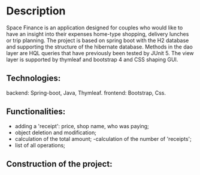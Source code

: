 # Description

Space Finance is an application designed for couples who would like to have an insight into their expenses
home-type shopping, delivery lunches or trip planning.
The project is based on spring boot with the H2 database and supporting the structure of the hibernate database. Methods
in the dao layer are HQL queries that have previously been tested by JUnit 5.
The view layer is supported by thymleaf and bootstrap 4 and CSS shaping GUI.

## Technologies:

backend: Spring-boot, Java, Thymleaf.
frontend: Bootstrap, Css.

## Functionalities:

- adding a 'receipt': price, shop name, who was paying;
- object deletion and modification;
- calculation of the total amount;
  -calculation of the number of 'receipts';
- list of all operations;

## Construction of the project: 

